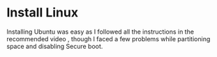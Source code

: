 # Install Linux
 Installing Ubuntu was easy as I followed all the instructions in the recommended video , though I faced a few problems   while partitioning space and disabling Secure boot.


